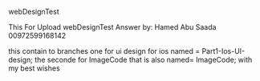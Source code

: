 webDesignTest

This For Upload webDesignTest Answer by: Hamed Abu Saada 00972599168142

this contain to branches one for ui design for ios named = Part1-Ios-UI-design; the seconde for ImageCode that is also named= ImageCode; with my best wishes
